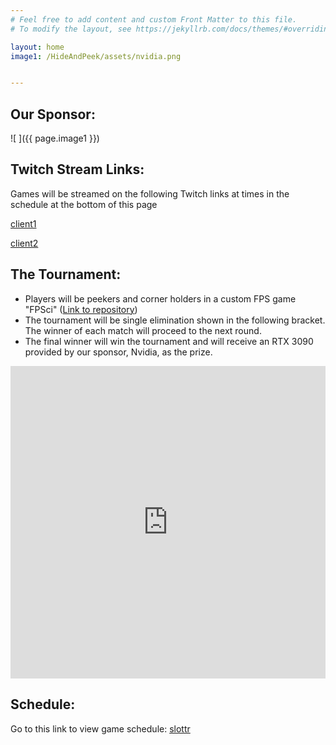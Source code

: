```yaml
---
# Feel free to add content and custom Front Matter to this file.
# To modify the layout, see https://jekyllrb.com/docs/themes/#overriding-theme-defaults

layout: home
image1: /HideAndPeek/assets/nvidia.png


---
```


## Our Sponsor:

![ ]({{ page.image1 }})

## Twitch Stream Links:

Games will be streamed on the following Twitch links at times in the schedule at the bottom of this page

[client1](https://www.twitch.tv/fpsci_client_1)

[client2](https://www.twitch.tv/fpsci_client_2)

## The Tournament:

- Players will be peekers and corner holders in a custom FPS game "FPSci" ([Link to repository](https://github.com/NVlabs/FPSci))
- The tournament will be single elimination shown in the following bracket. The winner of each match will proceed to the next round.
- The final winner will win the tournament and will receive an RTX 3090 provided by our sponsor, Nvidia, as the prize.
<iframe src="https://challonge.com/q7xbgskb/module" width="100%" height="500" frameborder="0" scrolling="auto" allowtransparency="true"></iframe>

## Schedule:

Go to this link to view game schedule: [slottr](https://www.slottr.com/sheets/18274644)

